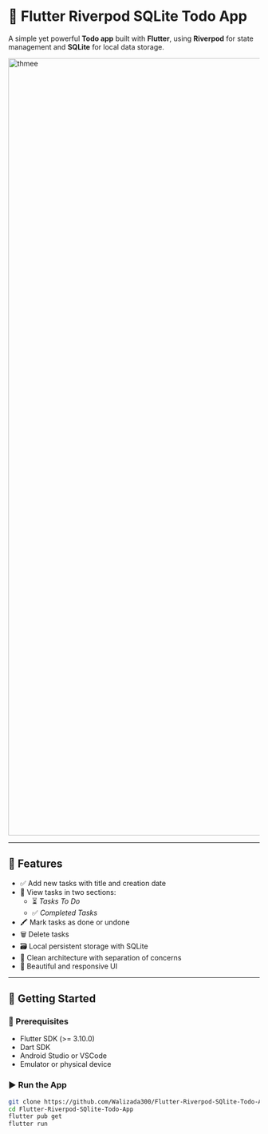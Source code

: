 # 📝 Flutter Riverpod SQLite Todo App

A simple yet powerful **Todo app** built with **Flutter**, using **Riverpod** for state management and **SQLite** for local data storage.

<img width="2279" height="1555" alt="thmee" src="https://github.com/user-attachments/assets/1338ae3e-b99d-42df-bb5a-c1a0b98becfc" />

---

## 🚀 Features

- ✅ Add new tasks with title and creation date
- 📌 View tasks in two sections:  
  - ⏳ *Tasks To Do*
  - ✅ *Completed Tasks*
- 🖍️ Mark tasks as done or undone
- 🗑️ Delete tasks
- 🗃 Local persistent storage with SQLite
- 🎯 Clean architecture with separation of concerns
- 🌈 Beautiful and responsive UI

---

## 🧪 Getting Started

### 🔧 Prerequisites
- Flutter SDK (>= 3.10.0)
- Dart SDK
- Android Studio or VSCode
- Emulator or physical device

### ▶️ Run the App

```bash
git clone https://github.com/Walizada300/Flutter-Riverpod-SQlite-Todo-App.git
cd Flutter-Riverpod-SQlite-Todo-App
flutter pub get
flutter run
```
